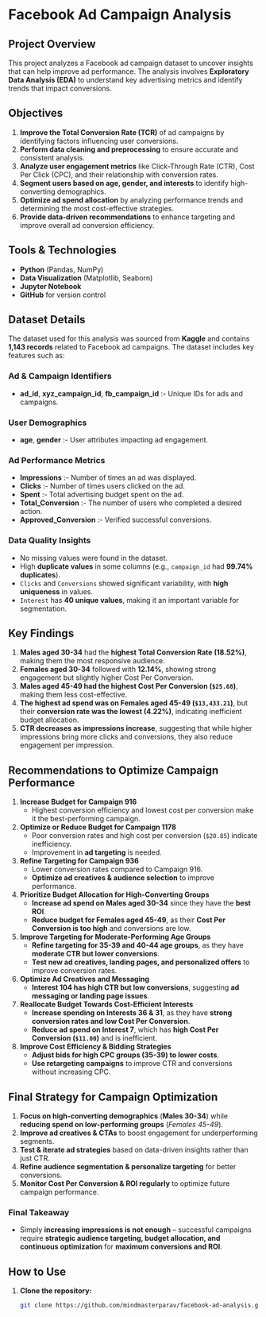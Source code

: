 # Facebook Ad Campaign Analysis  

## Project Overview  
This project analyzes a Facebook ad campaign dataset to uncover insights that can help improve ad performance. The analysis involves **Exploratory Data Analysis (EDA)** to understand key advertising metrics and identify trends that impact conversions.  

## Objectives  
1. **Improve the Total Conversion Rate (TCR)** of ad campaigns by identifying factors influencing user conversions.  
2. **Perform data cleaning and preprocessing** to ensure accurate and consistent analysis.  
3. **Analyze user engagement metrics** like Click-Through Rate (CTR), Cost Per Click (CPC), and their relationship with conversion rates.  
4. **Segment users based on age, gender, and interests** to identify high-converting demographics.  
5. **Optimize ad spend allocation** by analyzing performance trends and determining the most cost-effective strategies.  
6. **Provide data-driven recommendations** to enhance targeting and improve overall ad conversion efficiency.  

## Tools & Technologies  
- **Python** (Pandas, NumPy)  
- **Data Visualization** (Matplotlib, Seaborn)  
- **Jupyter Notebook**  
- **GitHub** for version control  

## Dataset Details  
The dataset used for this analysis was sourced from **Kaggle** and contains **1,143 records** related to Facebook ad campaigns. The dataset includes key features such as:  

### Ad & Campaign Identifiers  
- **ad_id**, **xyz_campaign_id**, **fb_campaign_id** :- Unique IDs for ads and campaigns.  

### User Demographics  
- **age**, **gender** :- User attributes impacting ad engagement.  

### Ad Performance Metrics  
- **Impressions** :- Number of times an ad was displayed.  
- **Clicks** :- Number of times users clicked on the ad.  
- **Spent** :- Total advertising budget spent on the ad.  
- **Total_Conversion** :- The number of users who completed a desired action.  
- **Approved_Conversion** :- Verified successful conversions.  

### Data Quality Insights  
- No missing values were found in the dataset.  
- High **duplicate values** in some columns (e.g., `campaign_id` had **99.74% duplicates**).  
- `Clicks` and `Conversions` showed significant variability, with **high uniqueness** in values.  
- `Interest` has **40 unique values**, making it an important variable for segmentation.  

## Key Findings  
1. **Males aged 30-34** had the **highest Total Conversion Rate (18.52%)**, making them the most responsive audience.  
2. **Females aged 30-34** followed with **12.14%**, showing strong engagement but slightly higher Cost Per Conversion.  
3. **Males aged 45-49 had the highest Cost Per Conversion (`$25.68`)**, making them less cost-effective.  
4. **The highest ad spend was on Females aged 45-49 (`$13,433.21`)**, but their **conversion rate was the lowest (4.22%)**, indicating inefficient budget allocation.  
5. **CTR decreases as impressions increase**, suggesting that while higher impressions bring more clicks and conversions, they also reduce engagement per impression.  

## Recommendations to Optimize Campaign Performance  
1. **Increase Budget for Campaign 916**  
   - Highest conversion efficiency and lowest cost per conversion make it the best-performing campaign.  
2. **Optimize or Reduce Budget for Campaign 1178**  
   - Poor conversion rates and high cost per conversion (`$20.85`) indicate inefficiency.  
   - Improvement in **ad targeting** is needed.  
3. **Refine Targeting for Campaign 936**  
   - Lower conversion rates compared to Campaign 916.  
   - **Optimize ad creatives & audience selection** to improve performance.  
4. **Prioritize Budget Allocation for High-Converting Groups**  
   - **Increase ad spend on Males aged 30-34** since they have the **best ROI**.  
   - **Reduce budget for Females aged 45-49**, as their **Cost Per Conversion is too high** and conversions are low.  
5. **Improve Targeting for Moderate-Performing Age Groups**  
   - **Refine targeting for 35-39 and 40-44 age groups**, as they have **moderate CTR but lower conversions**.  
   - **Test new ad creatives, landing pages, and personalized offers** to improve conversion rates.  
6. **Optimize Ad Creatives and Messaging**  
   - **Interest 104 has high CTR but low conversions**, suggesting **ad messaging or landing page issues**.  
7. **Reallocate Budget Towards Cost-Efficient Interests**  
   - **Increase spending on Interests 36 & 31**, as they have **strong conversion rates and low Cost Per Conversion**.  
   - **Reduce ad spend on Interest 7**, which has **high Cost Per Conversion (`$11.00`)** and is inefficient.  
8. **Improve Cost Efficiency & Bidding Strategies**  
   - **Adjust bids for high CPC groups (35-39) to lower costs**.  
   - **Use retargeting campaigns** to improve CTR and conversions without increasing CPC.  

## Final Strategy for Campaign Optimization  
1. **Focus on high-converting demographics** (**Males 30-34**) while **reducing spend on low-performing groups** (*Females 45-49*).  
2. **Improve ad creatives & CTAs** to boost engagement for underperforming segments.  
3. **Test & iterate ad strategies** based on data-driven insights rather than just CTR.  
4. **Refine audience segmentation & personalize targeting** for better conversions.  
5. **Monitor Cost Per Conversion & ROI regularly** to optimize future campaign performance.  

### **Final Takeaway**  
- Simply **increasing impressions is not enough** – successful campaigns require **strategic audience targeting, budget allocation, and continuous optimization** for **maximum conversions and ROI**.  

## How to Use  
1. **Clone the repository:**  
   ```bash
   git clone https://github.com/mindmasterparav/facebook-ad-analysis.git
